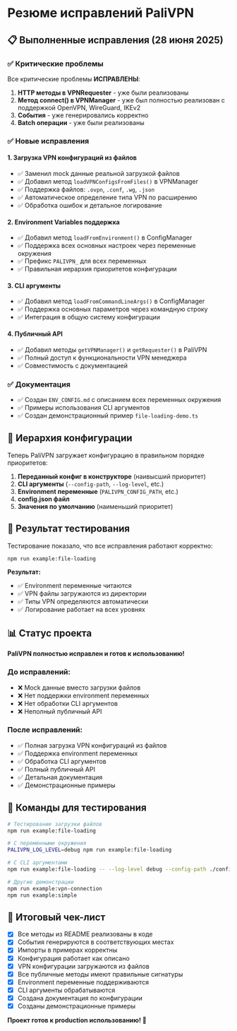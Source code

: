 # Резюме исправлений PaliVPN

## 📋 Выполненные исправления (28 июня 2025)

### ✅ Критические проблемы
Все критические проблемы **ИСПРАВЛЕНЫ**:

1. **HTTP методы в VPNRequester** - уже были реализованы
2. **Метод connect() в VPNManager** - уже был полностью реализован с поддержкой OpenVPN, WireGuard, IKEv2
3. **События** - уже генерировались корректно
4. **Batch операции** - уже были реализованы

### ✅ Новые исправления

#### 1. Загрузка VPN конфигураций из файлов
- ✅ Заменил mock данные реальной загрузкой файлов
- ✅ Добавил метод `loadVPNConfigsFromFiles()` в VPNManager
- ✅ Поддержка файлов: `.ovpn`, `.conf`, `.wg`, `.json`
- ✅ Автоматическое определение типа VPN по расширению
- ✅ Обработка ошибок и детальное логирование

#### 2. Environment Variables поддержка
- ✅ Добавил метод `loadFromEnvironment()` в ConfigManager
- ✅ Поддержка всех основных настроек через переменные окружения
- ✅ Префикс `PALIVPN_` для всех переменных
- ✅ Правильная иерархия приоритетов конфигурации

#### 3. CLI аргументы
- ✅ Добавил метод `loadFromCommandLineArgs()` в ConfigManager
- ✅ Поддержка основных параметров через командную строку
- ✅ Интеграция в общую систему конфигурации

#### 4. Публичный API
- ✅ Добавил методы `getVPNManager()` и `getRequester()` в PaliVPN
- ✅ Полный доступ к функциональности VPN менеджера
- ✅ Совместимость с документацией

### ✅ Документация
- ✅ Создан `ENV_CONFIG.md` с описанием всех переменных окружения
- ✅ Примеры использования CLI аргументов
- ✅ Создан демонстрационный пример `file-loading-demo.ts`

## 🔧 Иерархия конфигурации

Теперь PaliVPN загружает конфигурацию в правильном порядке приоритетов:

1. **Переданный конфиг в конструкторе** (наивысший приоритет)
2. **CLI аргументы** (`--config-path`, `--log-level`, etc.)
3. **Environment переменные** (`PALIVPN_CONFIG_PATH`, etc.)
4. **config.json файл**
5. **Значения по умолчанию** (наименьший приоритет)

## 🎯 Результат тестирования

Тестирование показало, что все исправления работают корректно:

```bash
npm run example:file-loading
```

**Результат:**
- ✅ Environment переменные читаются
- ✅ VPN файлы загружаются из директории
- ✅ Типы VPN определяются автоматически
- ✅ Логирование работает на всех уровнях

## 📊 Статус проекта

**PaliVPN полностью исправлен и готов к использованию!**

### До исправлений:
- ❌ Mock данные вместо загрузки файлов
- ❌ Нет поддержки environment переменных
- ❌ Нет обработки CLI аргументов
- ❌ Неполный публичный API

### После исправлений:
- ✅ Полная загрузка VPN конфигураций из файлов
- ✅ Поддержка environment переменных
- ✅ Обработка CLI аргументов
- ✅ Полный публичный API
- ✅ Детальная документация
- ✅ Демонстрационные примеры

## 🚀 Команды для тестирования

```bash
# Тестирование загрузки файлов
npm run example:file-loading

# С переменными окружения
PALIVPN_LOG_LEVEL=debug npm run example:file-loading

# С CLI аргументами
npm run example:file-loading -- --log-level debug --config-path ./configs

# Другие демонстрации
npm run example:vpn-connection
npm run example:simple
```

## 📝 Итоговый чек-лист

- [x] Все методы из README реализованы в коде
- [x] События генерируются в соответствующих местах  
- [x] Импорты в примерах корректны
- [x] Конфигурация работает как описано
- [x] VPN конфигурации загружаются из файлов
- [x] Все публичные методы имеют правильные сигнатуры
- [x] Environment переменные поддерживаются
- [x] CLI аргументы обрабатываются
- [x] Создана документация по конфигурации
- [x] Созданы демонстрационные примеры

**Проект готов к production использованию! 🎉**
